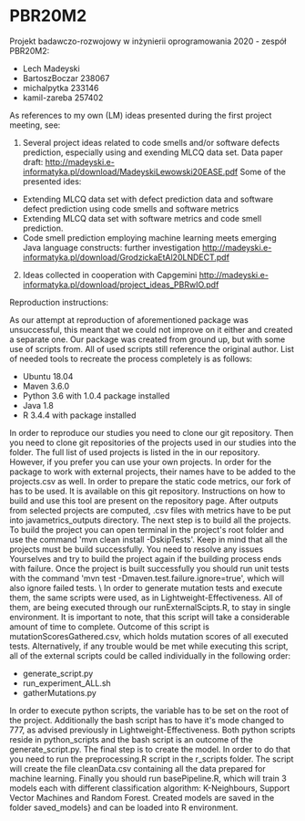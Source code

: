 # PBR20M2
Projekt badawczo-rozwojowy w inżynierii oprogramowania 2020 - zespół PBR20M2:
- Lech Madeyski
- BartoszBoczar 238067
- michalpytka 233146
- kamil-zareba 257402

As references to my own (LM) ideas presented during the first project meeting, see:
1) Several project ideas related to code smells and/or software defects prediction, especially using and exending MLCQ data set. 
Data paper draft: http://madeyski.e-informatyka.pl/download/MadeyskiLewowski20EASE.pdf
Some of the presented ides:
- Extending MLCQ data set with defect prediction data and software defect prediction using code smells and software metrics
- Extending MLCQ data set with software metrics and code smell prediction.
- Code smell prediction employing machine learning meets emerging Java language constructs: further investigation
http://madeyski.e-informatyka.pl/download/GrodzickaEtAl20LNDECT.pdf

2) Ideas collected in cooperation with Capgemini http://madeyski.e-informatyka.pl/download/project_ideas_PBRwIO.pdf


Reproduction instructions:

As our attempt at reproduction of aforementioned package was unsuccessful, this meant that we could not improve on it either and created a separate one. Our package was created from ground up, but with some use of scripts from. All of used scripts still reference the original author. List of needed tools to recreate the process completely is as follows:
- Ubuntu 18.04
- Maven 3.6.0
- Python 3.6 with 1.0.4 package installed
- Java 1.8
- R 3.4.4 with package installed

In order to reproduce our studies you need to clone our git repository. Then you need to clone git repositories of the projects used in our studies into the folder. The full list of used projects is listed in the in our repository. However, if you prefer you can use your own projects. In order for the package to work with external projects, their names have to be added to the projects.csv as well.
In order to prepare the static code metrics, our fork of has to be used. It is available on this git repository. Instructions on how to build and use this tool are present on the repository page. After outputs from selected projects are computed, .csv files with metrics have to be put into javametrics_outputs directory.
The next step is to build all the projects. To build the project you can open terminal in the project's root folder and use the command 'mvn clean install -DskipTests'. Keep in mind that all the projects must be build successfully. You need to resolve any issues Yourselves and try to build the project again if the building process ends with failure. Once the project is built successfully you should run unit tests with the command 'mvn test -Dmaven.test.failure.ignore=true', which will also ignore failed tests.
\\
In order to generate mutation tests and execute them, the same scripts were used, as in Lightweight-Effectiveness. All of them, are being executed through our runExternalScipts.R, to stay in single environment. It is important to note, that this script will take a considerable amount of time to complete. Outcome of this script is mutationScoresGathered.csv, which holds mutation scores of all executed tests. Alternatively, if any trouble would be met while executing this script, all of the external scripts could be called individually in the following order:
- generate_script.py
- run_experiment_ALL.sh
- gatherMutations.py

In order to execute python scripts, the variable has to be set on the root of the project. Additionally the bash script has to have it's mode changed to 777, as advised previously in Lightweight-Effectiveness. Both python scripts reside in python_scripts and the bash script is an outcome of the generate_script.py.
The final step is to create the model. In order to do that you need to run the preprocessing.R script in the r_scripts folder. The script will create the file cleanData.csv containing all the data prepared for machine learning. Finally you should run basePipeline.R, which will train 3 models each with different classification algorithm: K-Neighbours, Support Vector Machines and Random Forest. Created models are saved in the folder saved_models} and can be loaded into R environment.
